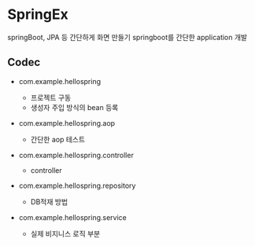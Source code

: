 # SpringEx
  springBoot, JPA 등 간단하게 화면 만들기
  springboot를 간단한 application 개발
  
## Codec
  + com.example.hellospring
      + 프로젝트 구동 
      + 생성자 주입 방식의 bean 등록
  
  + com.example.hellospring.aop
      + 간단한 aop 테스트
  
  + com.example.hellospring.controller
      + controller
  
  + com.example.hellospring.repository
      + DB적재 방법
    
  + com.example.hellospring.service
      + 실제 비지니스 로직 부분
